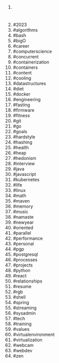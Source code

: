 1. #
1. #2023
1. #algorithms
1. #bash
1. #bigO
1. #career
1. #computerscience
1. #concurrent
1. #containerization
1. #containers
1. #content
1. #cooling
1. #datastructures
1. #diet
1. #docker
1. #engineering
1. #fasting
1. #firmware
1. #fitness
1. #git
1. #go
1. #goals
1. #hardstyle
1. #hashing
1. #health
1. #heap
1. #hedonism
1. #interview
1. #java
1. #javascript
1. #kubernetes
1. #life
1. #linux
1. #math
1. #maven
1. #memory
1. #music
1. #namaste
1. #newyear
1. #oriented
1. #parallel
1. #performance
1. #personal
1. #pgp
1. #postgresql
1. #processes
1. #projects
1. #python
1. #react
1. #relationships
1. #resume
1. #rgb
1. #shell
1. #spring
1. #streaming
1. #sysadmin
1. #tech
1. #training
1. #values
1. #virtualenvironment
1. #virtualization
1. #webcam
1. #webdev
1. #zen
